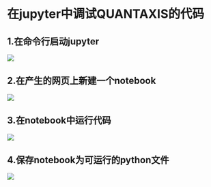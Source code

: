 # 在jupyter中调试QUANTAXIS的代码

## 1.在命令行启动jupyter
![](http://osnhakmay.bkt.clouddn.com/QQ%E6%88%AA%E5%9B%BE20180626231059.png)


## 2.在产生的网页上新建一个notebook
![](http://osnhakmay.bkt.clouddn.com/QQ%E5%9B%BE%E7%89%8720180626231143.png)

## 3.在notebook中运行代码
![](http://osnhakmay.bkt.clouddn.com/QQ%E5%9B%BE%E7%89%8720180626231307.png)


## 4.保存notebook为可运行的python文件
![](http://osnhakmay.bkt.clouddn.com/QQ%E5%9B%BE%E7%89%8720180626231353.png)